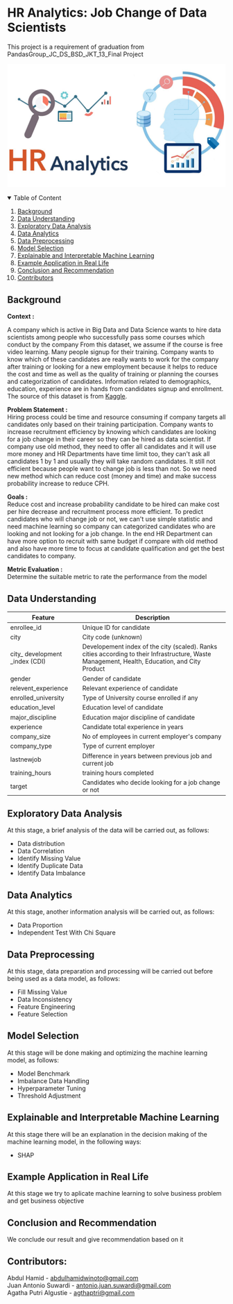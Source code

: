 # HR Analytics: Job Change of Data Scientists
This project is a requirement of graduation from PandasGroup_JC_DS_BSD_JKT_13_Final Project

![HR_analytics](Image/HR.jpg)
<!-- TABLE OF CONTENTS -->
<details open="open">
  <summary>Table of Content</summary>
  <ol>
    <li>
      <a href="#background">Background</a>
    </li>
    <li>
      <a href="#data-understanding">Data Understanding</a>
    </li>
    <li>
      <a href="#exploratory-data-analysis">Exploratory Data Analysis</a>
    </li>
    <li><a href="#data-analytics">Data Analytics</a></li>
    <li><a href="#data-preprocessing">Data Preprocessing</a></li>
    <li><a href="#model-selection">Model Selection</a></li>
    <li><a href="#explainable-and-interpretable-machine-learning">Explainable and Interpretable Machine Learning</a></li>
    <li><a href="#example-application-in-real-life">Example Application in Real Life</a></li>
    <li><a href="#conclusion-and-recommendation">Conclusion and Recommendation</a></li>
    <li><a href="#contributors">Contributors</a></li>
  </ol>
</details>

## Background
**Context :**  

A company which is active in Big Data and Data Science wants to hire data scientists among people who successfully pass some courses which conduct by the company From this dataset, we assume if the course is free video learning. Many people signup for their training. Company wants to know which of these candidates are really wants to work for the company after training or looking for a new employment because it helps to reduce the cost and time as well as the quality of training or planning the courses and categorization of candidates. Information related to demographics, education, experience are in hands from candidates signup and enrollment. The source of this dataset is from <a href="https://www.kaggle.com/adityadesai13/used-car-dataset-ford-and-mercedes?select=audi.csv">Kaggle</a>.  

**Problem Statement :**  
Hiring process could be time and resource consuming if company targets all candidates only based on their training participation. Company wants to increase recruitment efficiency by knowing which candidates are looking for a job change in their career so they can be hired as data scientist. If company use old method, they need to offer all candidates and it will use more money and HR Departments have time limit too, they can't ask all candidates 1 by 1 and usually they will take random candidates. It still not efficient because people want to change job is less than not. So we need new method which can reduce cost (money and time) and make success probability increase to reduce CPH.

**Goals :**  
Reduce cost and increase probability candidate to be hired can make cost per hire decrease and recruitment process more efficient. To predict candidates who will change job or not, we can't use simple statistic and need machine learning so company can categorized candidates who are looking and not looking for a job change. In the end HR Department can have more option to recruit with same budget if compare with old method and also have more time to focus at candidate qualification and get the best candidates to company.

**Metric Evaluation :**    
Determine the suitable metric to rate the performance from the model

## Data Understanding

| Feature      	| Description                                                                                                                                                                                                               	|
|--------------	|---------------------------------------------------------------------------------------------------------------------------------------------------------------------------------------------------------------------------	|
| enrollee_id         	| Unique ID for candidate                                                                                                                                                                                                             	|
| city         	| City code (unknown)                                                                                                                                                                                            	|
| city_ development _index (CDI)        	| Developement index of the city (scaled). Ranks cities according to their Infrastructure, Waste Management, Health, Education, and City Product                                                                                                                                                                                                         	|
| gender 	| Gender of candidate                                                                                                                                                                                                 	|
| relevent_experience      	| Relevant experience of candidate                                                                                                                                                                                 	|
| enrolled_university     	| Type of University course enrolled if any                                                                                                                                                                               	|
| education_level          	| Education level of candidate                                                                                                                                                                                                         	|
| major_discipline          	| Education major discipline of candidate                     	|
| experience   	| Candidate total experience in years 	|
| company_size        	| No of employees in current employer's company                                                                                                                                                                                                               	|
| company_type          	| Type of current employer                                                                                                                                                      	|
| lastnewjob   	| Difference in years between previous job and current job 	|
| training_hours        	| training hours completed                                                                                                                                                                                                               	|
| target         	| Candidates who decide looking for a job change or not                                                                                                                                                      	|

## Exploratory Data Analysis
At this stage, a brief analysis of the data will be carried out, as follows:
* Data distribution
* Data Correlation
* Identify Missing Value
* Identify Duplicate Data
* Identify Data Imbalance

## Data Analytics
At this stage, another information analysis will be carried out, as follows:
* Data Proportion
* Independent Test With Chi Square

## Data Preprocessing
At this stage, data preparation and processing will be carried out before being used as a data model, as follows:
* Fill Missing Value
* Data Inconsistency
* Feature Engineering
* Feature Selection

## Model Selection
At this stage will be done making and optimizing the machine learning model, as follows:
* Model Benchmark
* Imbalance Data Handling
* Hyperparameter Tuning
* Threshold Adjustment

## Explainable and Interpretable Machine Learning
At this stage there will be an explanation in the decision making of the machine learning model, in the following ways:
* SHAP 

## Example Application in Real Life
At this stage we try to aplicate machine learning to solve business problem and get business objective

## Conclusion and Recommendation
We conclude our result and give recommendation based on it

## Contributors:
Abdul Hamid - abdulhamidwinoto@gmail.com  
Juan Antonio Suwardi - antonio.juan.suwardi@gmail.com  
Agatha Putri Algustie - agthaptri@gmail.com
